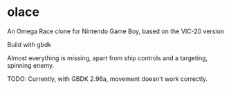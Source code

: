 # olace
An Omega Race clone for Nintendo Game Boy, based on the VIC-20 version

Build with gbdk

Almost everything is missing, apart from ship controls and a targeting, spinning enemy.

TODO: Currently, with GBDK 2.96a, movement doesn't work correctly.
